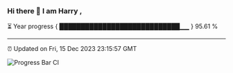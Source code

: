 ### Hi there 👋 I am Harry , 

⏳ Year progress { ████████████████████████████▁▁ } 95.61 %

---

⏰ Updated on Fri, 15 Dec 2023 23:15:57 GMT

![Progress Bar CI](https://github.com/duykhang68/duykhang68/workflows/Progress%20Bar%20CI/badge.svg)
